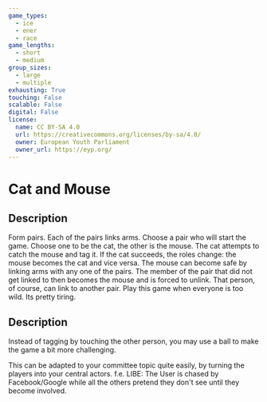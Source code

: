 ```yaml
---
game_types:
  - ice
  - ener
  - race
game_lengths:
  - short
  - medium
group_sizes:
  - large
  - multiple
exhausting: True
touching: False
scalable: False
digital: False
license:
  name: CC BY-SA 4.0
  url: https://creativecommons.org/licenses/by-sa/4.0/
  owner: European Youth Parliament
  owner_url: https://eyp.org/
---
```

# Cat and Mouse

## Description
Form pairs. Each of the pairs links arms. Choose a pair who will start the game. Choose one to be the cat, the other is the mouse. The cat attempts to catch the mouse and tag it. If the cat succeeds, the roles change: the mouse becomes the cat and vice versa. The mouse can become safe by linking arms with any one of the pairs. The member of the pair that did not get linked to then becomes the mouse and is forced to unlink. That person, of course, can link to another pair. Play this game when everyone is too wild. Its pretty tiring.

## Description
Instead of tagging by touching the other person, you may use a ball to make the game a bit more challenging.

This can be adapted to your committee topic quite easily, by turning the players into your central actors. f.e. LIBE: The User is chased by Facebook/Google while all the others pretend they don't see until they become involved.

